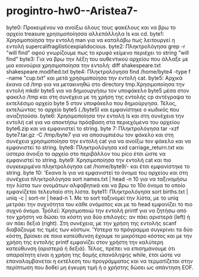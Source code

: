 # progintro-hw0--Aristea7-
byte0: Προκειμένου να ανοίξω όλους τους φακέλους και να βρω το αρχείο treasure χρησιμοποίησσα αλλεπάλληλα ls και cd.
byte1: Χρησιμοποίησα την εντολή man για να καταλάβω πως λειτουργεί η εντολή supercalifragilisticexpialidocious.
byte2: Πληκτρολόγησα grep -r "will find" αφού γνωρίζουμε πως το κρυφό κείμενο περιέχει το string "will find"
byte3: Για να βρω την λέξη του αυθεντικού αρχείου που άλλαξε με μια καινούρια χρησιμοποίησα την εντολή: diff shakespeare.txt shakespeare.modified.txt
byte4: Πληκτρολόγησα find /home/byte4 -type f -name "cup.txt" και μετά χρησιμοποίησα την εντολή cat.
byte5: Αρχικά έκανα cd /tmp για να μετακινηθώ στο directory tmp.Χρησιμoποίησα την εντολή mkdir byte5 για να δημιουργήσω τον υποφάκελο byte5 μέσα στον φακελο /tmp και στη συνέχεια με τη χρήση της εντολής cp αντέγραψα το εκτελέσιμο αρχείο byte 5 στον υποφάκελο που δημιούργησα. Τέλος, εκτελώντας το αρχείο byte5 (./byte5) και εμφανίστηκε ο κωδικός που αναζητούσα.
byte6: Χρησιμοποίησα την εντολή ls και στη συνέχεια την εντολή cat για να αποκτήσω πρόσβαση στα περιεχόμενα του αρχείου byte6.zip και να εμφανιστεί το string. 
byte 7: Πληκτρολόγησα tar -xzf byte7.tar.gz -C /tmp/byte7 για να αποσυμπιέσω τον φάκελο και στη συνέχεια χρησιμοποίησα την εντολή cat για να ανοίξω τον φάκελο και να εμφανιστεί το string.
byte8: Πληκτρολόγησα xxd carriage_return.txt και ύστερα άνοιξα το αρχείο στο περιβάλλον του pico έτσι ώστε να εμφανιστεί το string.
byte9: Χρησιμοποίησα την εντολή cat και πιο συγκεκριμένα πληκτρολόγησα cat /home/byte9/- και έτσι εμφανίστηκε το string.
byte 10: 'Εκανα ls για να εμφανιστεί το όνομα του αρχείου και στη συνέχεια πληκτρολόγησα sort names.txt | head -n 10 για να ταξινομήσω την λίστα των ονομάτων αλφαβητικά και να βρω το 10ο όνομα το οποίο εμφανίζεται τελευταίο στη λίστα. 
byte11: Πληκτρολόγησα sort births.txt | uniq -c | sort-nr | head-n 1. Με το sort ταξινομεί την λίστα, με το uniq μετράει την συχνότητα του κάθε ονόματος και με το head εμφανίζει το πιο συχνό όνομα.
Τρόλεϊ: Χρησιμοποιώ την εντολή printf για να ζητήσω από τον χρήστη να δώσει τα κόστη για δύο επιλογές: αν πάει αριστερά (left) ή αν πάει δεξιά (right). Στη συνέχεια, με την χρήση της εντολής scanf διαβάζουμε τις τιμές των κόστων. 'Υστερα το πρόγραμμα συγκρίνει τα δύο κόστη, βρίσκει σε ποια κατεύθυνση έχουμε το μικρότερο κόστος και με την χρήση της εντολής printf εμφανίζει στον χρήστη την καλύτερη κατεύθυνση (αριστερά ή δεξιά). Τέλος, πρέπει να επισημάνουμε ότι απαραίτητη είναι η χρήση της δομής επανάληψης while, έτσι ώστε να επαναλαμβανεται η εκτέλεση του προγράμματος και να τερματίζεται στην περίπτωση που δοθεί μη έγκυρη τιμή ή ο χρήστης δώσει ως απάντηση EOF. 
